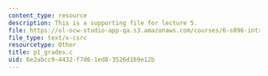 ```yaml
---
content_type: resource
description: This is a supporting file for lecture 5.
file: https://ol-ocw-studio-app-qa.s3.amazonaws.com/courses/6-s096-introduction-to-c-and-c-january-iap-2013/6e2abcc94432f7d61ed83526d169e12b_p1_grades.c
file_type: text/x-csrc
resourcetype: Other
title: p1_grades.c
uid: 6e2abcc9-4432-f7d6-1ed8-3526d169e12b
---
```


